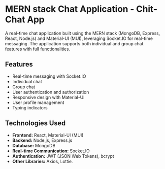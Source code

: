 # MERN stack Chat Application - Chit-Chat App

A real-time chat application built using the MERN stack (MongoDB, Express, React, Node.js) and Material-UI (MUI), leveraging Socket.IO for real-time messaging. 
The application supports both individual and group chat features with full functionalities.

## Features

- Real-time messaging with Socket.IO
- Individual chat
- Group chat
- User authentication and authorization
- Responsive design with Material-UI
- User profile management
- Typing indicators

## Technologies Used

- **Frontend:** React, Material-UI (MUI)
- **Backend:** Node.js, Express.js
- **Database:** MongoDB
- **Real-time Communication:** Socket.IO
- **Authentication:** JWT (JSON Web Tokens), bcrypt
- **Other Libraries:** Axios, Lottie.
